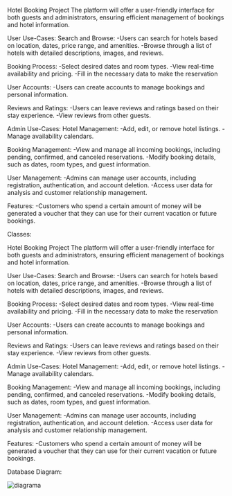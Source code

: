 Hotel Booking Project
The platform will offer a user-friendly interface for both guests and administrators, ensuring efficient management of bookings and hotel information.

User Use-Cases:
Search and Browse:
-Users can search for hotels based on location, dates, price range, and amenities.
-Browse through a list of hotels with detailed descriptions, images, and reviews.

Booking Process:
-Select desired dates and room types.
-View real-time availability and pricing.
-Fill in the necessary data to make the reservation

User Accounts:
-Users can create accounts to manage bookings and personal information.

Reviews and Ratings:
-Users can leave reviews and ratings based on their stay experience.
-View reviews from other guests.

Admin Use-Cases:
Hotel Management:
-Add, edit, or remove hotel listings.
-Manage availability calendars.

Booking Management:
-View and manage all incoming bookings, including pending, confirmed, and canceled reservations.
-Modify booking details, such as dates, room types, and guest information.

User Management:
-Admins can manage user accounts, including registration, authentication, and account deletion.
-Access user data for analysis and customer relationship management.

Features:
-Customers who spend a certain amount of money will be generated a voucher that they can use for their current vacation or future bookings.

Classes:

Hotel Booking Project
The platform will offer a user-friendly interface for both guests and administrators, ensuring efficient management of bookings and hotel information.

User Use-Cases:
Search and Browse:
-Users can search for hotels based on location, dates, price range, and amenities.
-Browse through a list of hotels with detailed descriptions, images, and reviews.

Booking Process:
-Select desired dates and room types.
-View real-time availability and pricing.
-Fill in the necessary data to make the reservation

User Accounts:
-Users can create accounts to manage bookings and personal information.

Reviews and Ratings:
-Users can leave reviews and ratings based on their stay experience.
-View reviews from other guests.

Admin Use-Cases:
Hotel Management:
-Add, edit, or remove hotel listings.
-Manage availability calendars.

Booking Management:
-View and manage all incoming bookings, including pending, confirmed, and canceled reservations.
-Modify booking details, such as dates, room types, and guest information.

User Management:
-Admins can manage user accounts, including registration, authentication, and account deletion.
-Access user data for analysis and customer relationship management.

Features:
-Customers who spend a certain amount of money will be generated a voucher that they can use for their current vacation or future bookings.

Database Diagram:

![diagrama](https://github.com/dincadenisa/hotel_booking/assets/126794370/5fd4bc4c-b46b-48af-96bf-decb783a9512)

